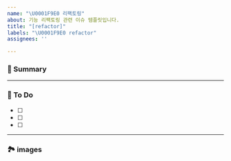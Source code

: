 ```yaml
---
name: "\U0001F9E0 리팩토링"
about: 기능 리팩토링 관련 이슈 템플릿입니다.
title: "[refactor]"
labels: "\U0001F9E0 refactor"
assignees: ''

---
```


### 🚀 Summary

<!-- A brief description of the issue. -->

---

### 📝 To Do

<!-- Write what you need to do -->

- [ ]
- [ ]
- [ ]

---

### 🏞️ images 

<!-- Capture related images -->
